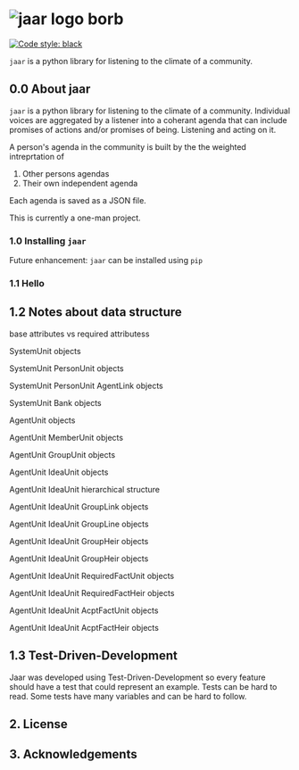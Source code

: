 
# ![jaar logo](https://github.com/jschalk/reddibrush/blob/master/logo/jaar_64.png) borb


[![Code style: black](https://img.shields.io/badge/code%20style-black-000000.svg)](https://github.com/psf/black)
<!-- TODO: Find a way to autopopulate the below modeled after the borb library
[![Corpus Coverage : 100.0%](https://img.shields.io/badge/corpus%20coverage-100.0%25-green)]()
[![Public Method Documentation : 100%](https://img.shields.io/badge/public%20method%20documentation-100%25-green)]()
[![Number of Tests : 615](https://img.shields.io/badge/number%20of%20tests-615-green)]()
[![Python : 3.8 | 3.9 | 3.10 ](https://img.shields.io/badge/python-3.8%20&#124;%203.9%20&#124;%203.10-green)]() 

[![Downloads](https://pepy.tech/badge/borb)](https://pepy.tech/project/borb)
[![Downloads](https://pepy.tech/badge/borb/month)](https://pepy.tech/project/borb)
-->

`jaar` is a python library for listening to the climate of a community.

## 0.0 About jaar

`jaar` is a python library for listening to the climate of a community. Individual 
voices are aggregated by a listener into a coherant agenda that can include promises 
of actions and/or promises of being. Listening and acting on it.

A person's agenda in the community is built by the the weighted intreprtation of
1. Other persons agendas 
2. Their own independent agenda

Each agenda is saved as a JSON file. 

This is currently a one-man project.

 
### 1.0 Installing `jaar`

<!-- TODO: add dependencies -->

Future enhancement: `jaar` can be installed using `pip`

<!-- TODO: Get pip install working 

    pip install jaar

If you have installed `jaar` before, and you want to ensure `pip` downloads the latest version (rather than using its internal cache) you can use the following commands:

    pip uninstall jaar
    pip install --no-cache jaar

-->

### 1.1 Hello 

<!-- TODO: Add simplest example

Should examples be found in a separate repository to ensure the `jaar` repository stays 
relatively small, whilst still providing a thorough knowledgebase of code-samples, 
screenshots and explanatory text.

-->

## 1.2 Notes about data structure

<!-- TODO: Add explanations -->
base attributes vs required attributess

<!-- TODO: Add explanations -->
SystemUnit objects

SystemUnit PersonUnit objects

SystemUnit PersonUnit AgentLink objects

SystemUnit Bank objects

<!-- TODO: Add explanations -->
AgentUnit objects

AgentUnit MemberUnit objects

AgentUnit GroupUnit objects

AgentUnit IdeaUnit objects

AgentUnit IdeaUnit hierarchical structure

AgentUnit IdeaUnit GroupLink objects

AgentUnit IdeaUnit GroupLine objects

AgentUnit IdeaUnit GroupHeir objects

AgentUnit IdeaUnit GroupHeir objects

AgentUnit IdeaUnit RequiredFactUnit objects

AgentUnit IdeaUnit RequiredFactHeir objects

AgentUnit IdeaUnit AcptFactUnit objects

AgentUnit IdeaUnit AcptFactHeir objects


## 1.3 Test-Driven-Development

Jaar was developed using Test-Driven-Development so every feature should have a test
that could represent an example. Tests can be hard to read. Some tests have many 
variables and can be hard to follow.

<!-- TODO: Add examples 
Should examples be in a separate repository to ensure the `jaar` repository stays 
relatively small? (whilst still providing a thorough knowledgebase of code-samples, 
screenshots and explanatory text.)
-->



## 2. License

<!-- TODO: Consider which license to pick -->


## 3. Acknowledgements

<!-- TODO: Consider which license to pick -->





